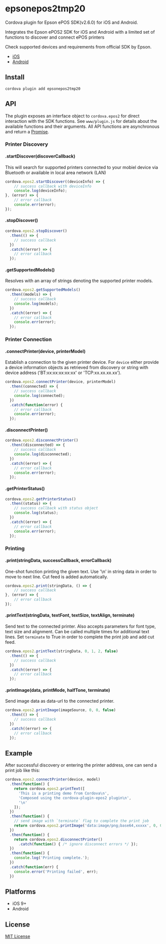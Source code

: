 epsonepos2tmp20
====================
Cordova plugin for Epson ePOS SDK(v2.6.0) for iOS and Android.

Integrates the Epson ePOS2 SDK for iOS and Android with a
limited set of functions to discover and connect ePOS printers

Check supported devices and requirements from official SDK by Epson.
* [iOS](https://download.epson-biz.com/modules/pos/index.php?page=single_soft&cid=5670&scat=58&pcat=52)
* [Android](https://download.epson-biz.com/modules/pos/index.php?page=single_soft&cid=5669&scat=61&pcat=52)

Install
-------

```
cordova plugin add epsonepos2tmp20
```

API
---

The plugin exposes an interface object to `cordova.epos2` for direct interaction
with the SDK functions. See `www/plugin.js` for details about the available
functions and their arguments. All API functions are asynchronous and return a
[Promise](https://developer.mozilla.org/en-US/docs/Web/JavaScript/Guide/Using_promises).

### Printer Discovery

#### .startDiscover(discoverCallback)
This will search for supported printers connected to your mobiel device
via Bluetooth or available in local area network (LAN)

```js
cordova.epos2.startDiscover((deviceInfo) => {
    // success callback with deviceInfo
    console.log(deviceInfo);
}, (error) => {
    // error callback
    console.err(error);
});
```

#### .stopDiscover()

```js
cordova.epos2.stopDiscover()
  .then(() => {
    // success callback
  })
  .catch((error) => {
    // error callback
  });
```

#### .getSupportedModels()
Resolves with an array of strings denoting the supported printer models.

```js
cordova.epos2.getSupportedModels()
  .then((models) => {
    // success callback
    console.log(models);
  })
  .catch((error) => {
    // error callback
    console.err(error);
  });
```

### Printer Connection

#### .connectPrinter(device, printerModel)
Establish a connection to the given printer device.
For `device` either provide a device information objects as retrieved from discovery
or string with device address ('BT:xx:xx:xx:xx:xx' or 'TCP:xx.xx.xx.xx').

```js
cordova.epos2.connectPrinter(device, printerModel)
  .then((connected) => {
    // success callback
    console.log(connected);
  })
  .catch(function(error) {
    // error callback
    console.err(error);
  });
```

#### .disconnectPrinter()

```js
cordova.epos2.disconnectPrinter()
  .then((disconnected) => {
    // success callback
    console.log(disconnected);
  })
  .catch((error) => {
    // error callback
    console.err(error);
  });
```

#### .getPrinterStatus()

```js
cordova.epos2.getPrinterStatus()
  .then((status) => {
    // success callback with status object
    console.log(status);
  })
  .catch((error) => {
    // error callback
    console.err(error);
  });
```

### Printing

#### .print(stringData, successCallback, errorCallback)
One-shot function printing the given text. Use '\n' in string data in order to move to next line.
Cut feed is added automatically.

```js
cordova.epos2.print(stringData, () => {
    // success callback
}, (error) => {
    // error callback
});
```

#### .printText(stringData, textFont, textSize, textAlign, terminate)
Send text to the connected printer. Also accepts parameters for font type, text size and alignment.
Can be called multiple times for additional text lines. Set `terminate` to True in order to complete
the print job and add cut feed.

```js
cordova.epos2.printText(stringData, 0, 1, 2, false)
  .then(() => {
    // success callback
  })
  .catch((error) => {
    // error callback
  });
```

#### .printImage(data, printMode, halfTone, terminate)
Send image data as data-url to the connected printer.

```js
cordova.epos2.printImage(imageSource, 0, 0, false)
  .then(() => {
    // success callback
  })
  .catch((error) => {
    // error callback
  });
```

Example
-------

After successful discovery or entering the printer address, one can send a print job like this:

```js
cordova.epos2.connectPrinter(device, model)
  .then(function() {
    return cordova.epos2.printText([
      'This is a printing demo from Cordova\n',
      'Composed using the cordova-plugin-epos2 plugin\n',
      '\n'
    ]);
  })
  .then(function() {
    // send image with `terminate` flag to complete the print job
    return cordova.epos2.printImage('data:image/png;base64,xxxxx', 0, 0, true);
  })
  .then(function() {
    return cordova.epos2.disconnectPrinter()
      .catch(function() { /* ignore disconnect errors */ });
  })
  .then(function() {
    console.log('Printing complete.');
  })
  .catch(function(err) {
    console.error('Printing failed', err);
  })
```

Platforms
---------

* iOS 9+
* Android

License
-------

[MIT License](http://ilee.mit-license.org)
